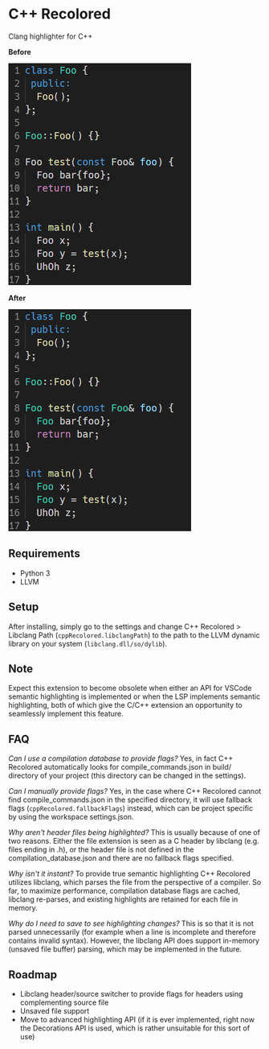 # C++ Recolored

Clang highlighter for C++

**Before**

![before](https://raw.githubusercontent.com/notAlaanor/cppRecolored/master/.media/before.png "Without C++ Recolored")

**After**

![after](https://raw.githubusercontent.com/notAlaanor/cppRecolored/master/.media/after.png "With C++ Recolored")

## Requirements

- Python 3
- LLVM

## Setup

After installing, simply go to the settings and change C++ Recolored > Libclang Path (`cppRecolored.libclangPath`) to the path to the LLVM dynamic library on your system (`libclang.dll/so/dylib`).

## Note

Expect this extension to become obsolete when either an API for VSCode semantic highlighting is implemented or when the LSP implements semantic highlighting, both of which give the C/C++ extension an opportunity to seamlessly implement this feature.

## FAQ

_Can I use a compilation database to provide flags?_
Yes, in fact C++ Recolored automatically looks for compile_commands.json in build/ directory of your project (this directory can be changed in the settings).

_Can I manually provide flags?_
Yes, in the case where C++ Recolored cannot find compile_commands.json in the specified directory, it will use fallback flags (`cppRecolored.fallbackFlags`) instead, which can be project specific by using the workspace settings.json.

_Why aren't header files being highlighted?_
This is usually because of one of two reasons. Either the file extension is seen as a C header by libclang (e.g. files ending in .h), or the header file is not defined in the compilation_database.json and there are no fallback flags specified.

_Why isn't it instant?_
To provide true semantic highlighting C++ Recolored utilizes libclang, which parses the file from the perspective of a compiler. So far, to maximize performance, compilation database flags are cached, libclang re-parses, and existing highlights are retained for each file in memory.

_Why do I need to save to see highlighting changes?_
This is so that it is not parsed unnecessarily (for example when a line is incomplete and therefore contains invalid syntax). However, the libclang API does support in-memory (unsaved file buffer) parsing, which may be implemented in the future.

## Roadmap

- Libclang header/source switcher to provide flags for headers using complementing source file
- Unsaved file support
- Move to advanced highlighting API (if it is ever implemented, right now the Decorations API is used, which is rather unsuitable for this sort of use)
